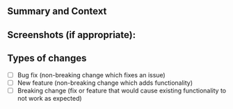 <!--- Provide a general summary of your changes in the Title above -->

## Summary and Context
<!---
Describe your changes in detail
Why is this change required? What problem does it solve?
If it fixes an open issue, please link to the issue here.
-->

## Screenshots (if appropriate):

## Types of changes
- [ ] Bug fix (non-breaking change which fixes an issue)
- [ ] New feature (non-breaking change which adds functionality)
- [ ] Breaking change (fix or feature that would cause existing functionality to not work as expected)
